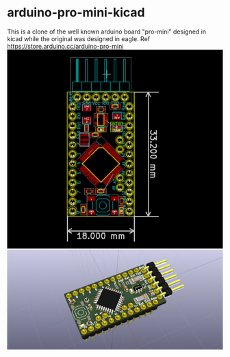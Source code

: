 # arduino-pro-mini-kicad
This is a clone of the well known arduino board "pro-mini" designed in kicad while the original was designed in eagle. Ref https://store.arduino.cc/arduino-pro-mini 
![Screenshot](arduino-pro-mini.png)
![Screenshot](Screenshot3D.png)
